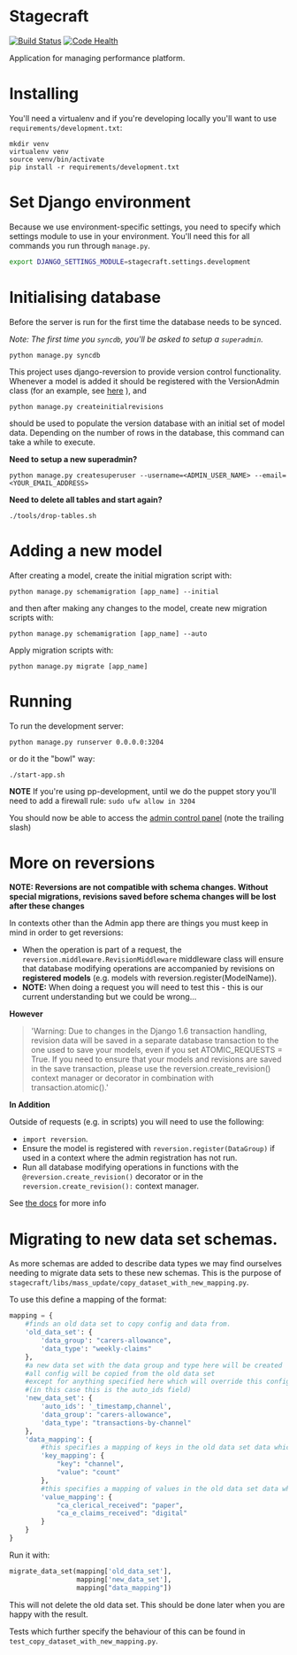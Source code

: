 # Stagecraft

[![Build Status](https://travis-ci.org/alphagov/stagecraft.png?branch=master)](https://travis-ci.org/alphagov/stagecraft?branch=master)
[![Code Health](https://landscape.io/github/alphagov/stagecraft/master/landscape.png)](https://landscape.io/github/alphagov/stagecraft/master)

Application for managing performance platform.

# Installing

You'll need a virtualenv and if you're developing locally you'll want to use
``requirements/development.txt``:

```
mkdir venv
virtualenv venv
source venv/bin/activate
pip install -r requirements/development.txt
```

# Set Django environment

Because we use environment-specific settings, you need to specify which
settings module to use in your environment. You'll need this for all commands
you run through ``manage.py``.

```bash
export DJANGO_SETTINGS_MODULE=stagecraft.settings.development
```

# Initialising database

Before the server is run for the first time the database needs to be synced.

*Note: The first time you `syncdb`, you'll be asked to setup a `superadmin`.*
```
python manage.py syncdb
```

This project uses django-reversion to provide version control functionality.
Whenever a model is added it should be registered with the VersionAdmin class
(for an example, see
[here](https://github.com/alphagov/stagecraft/blob/add-django-reversion/stagecraft/apps/datasets/admin/data_type.py)
), and

```
python manage.py createinitialrevisions
```

should be used to populate the version database with an initial set of model
data. Depending on the number of rows in the database, this command can take a
while to execute.

**Need to setup a new superadmin?**
```
python manage.py createsuperuser --username=<ADMIN_USER_NAME> --email=<YOUR_EMAIL_ADDRESS>
```

**Need to delete all tables and start again?**
```
./tools/drop-tables.sh
```

# Adding a new model

After creating a model, create the initial migration script with:
```
python manage.py schemamigration [app_name] --initial
```

and then after making any changes to the model, create new migration scripts with:
```
python manage.py schemamigration [app_name] --auto
```

Apply migration scripts with:
```
python manage.py migrate [app_name]
```

# Running


To run the development server:

```
python manage.py runserver 0.0.0.0:3204
```

or do it the "bowl" way:

```
./start-app.sh
```

**NOTE** If you're using pp-development, until we do the puppet story you'll
need to add a firewall rule: ``sudo ufw allow in 3204``

You should now be able to access the [admin control panel](http://stagecraft.perfplat.dev:3204/admin/) (note the trailing slash)

# More on reversions

**NOTE: Reversions are not compatible with schema changes. Without special migrations, revisions saved before schema changes will be lost after these changes**

In contexts other than the Admin app there are things you must keep in mind in order to get reversions:

- When the operation is part of a request, the `reversion.middleware.RevisionMiddleware` middleware class will ensure that database modifying operations are accompanied by revisions on **registered models** (e.g. models with reversion.register(ModelName)).
- **NOTE:** When doing a request you will need to test this - this is our current understanding but we could be wrong...

**However**

> 'Warning: Due to changes in the Django 1.6 transaction handling, revision data will be saved in a separate database transaction to the one used to save your models, even if you set ATOMIC_REQUESTS = True. If you need to ensure that your models and revisions are saved in the save transaction, please use the reversion.create_revision() context manager or decorator in combination with transaction.atomic().'

**In Addition**

Outside of requests (e.g. in scripts) you will need to use the following:

- `import reversion`.
- Ensure the model is registered with `reversion.register(DataGroup)` if used in a context where the admin registration has not run.
- Run all database modifying operations in functions with the `@reversion.create_revision()` decorator or in the `reversion.create_revision():` context manager.

See [the docs](http://django-reversion.readthedocs.org/en/latest/api.html) for more info


# Migrating to new data set schemas.

As more schemas are added to describe data types we may find ourselves needing to migrate data sets to these new schemas. This is the purpose of `stagecraft/libs/mass_update/copy_dataset_with_new_mapping.py`.

To use this define a mapping of the format:

```python
mapping = {
    #finds an old data set to copy config and data from.
    'old_data_set': {
        'data_group': "carers-allowance",
        'data_type': "weekly-claims"
    },
    #a new data set with the data group and type here will be created
    #all config will be copied from the old data set 
    #except for anything specified here which will override this config
    #(in this case this is the auto_ids field)
    'new_data_set': {
        'auto_ids': '_timestamp,channel',
        'data_group': "carers-allowance",
        'data_type': "transactions-by-channel"
    },
    'data_mapping': {
        #this specifies a mapping of keys in the old data set data which will be changed
        'key_mapping': {
            "key": "channel",
            "value": "count"
        },
        #this specifies a mapping of values in the old data set data which will be changed
        'value_mapping': {
            "ca_clerical_received": "paper",
            "ca_e_claims_received": "digital"
        }
    }
}
``` 

Run it with:

```python
migrate_data_set(mapping['old_data_set'],
                 mapping['new_data_set'],
                 mapping["data_mapping"])

```

This will not delete the old data set. This should be done later when you are happy with the result.

Tests which further specify the behaviour of this can be found in `test_copy_dataset_with_new_mapping.py`.
